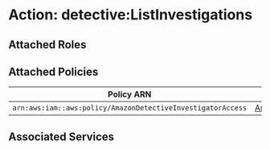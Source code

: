 # Action: detective:ListInvestigations

## Attached Roles

## Attached Policies

| Policy ARN | Policy Name |
|------------|-------------|
| `arn:aws:iam::aws:policy/AmazonDetectiveInvestigatorAccess` | [AmazonDetectiveInvestigatorAccess](../policies.md#amazondetectiveinvestigatoraccess) |

## Associated Services

